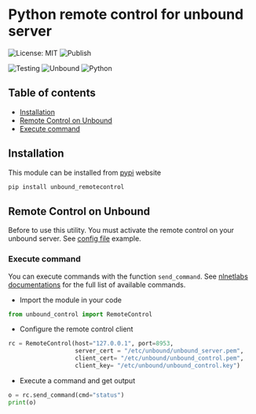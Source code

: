 # Python remote control for unbound server

![License: MIT](https://badgen.net/badge/License/MIT/yellow?icon=github) ![Publish](https://github.com/dmachard/unbound_remotecontrol/workflows/Publish%20to%20PyPI/badge.svg)

![Testing](https://github.com/dmachard/unbound-remotecontrol/workflows/Testing/badge.svg) ![Unbound](https://byob.yarr.is/dmachard/unbound-remotecontrol/unbound) ![Python](https://byob.yarr.is/dmachard/unbound-remotecontrol/python)

## Table of contents
* [Installation](#installation)
* [Remote Control on Unbound](#remote-control-on-unbound)
* [Execute command](#execute-command)

## Installation

This module can be installed from [pypi](https://pypi.org/project/unbound_remotecontrol/) website

```python
pip install unbound_remotecontrol
```

## Remote Control on Unbound

Before to use this utility. You must activate the remote control on your unbound server.
See [config file](https://github.com/dmachard/unbound-remotecontrol/blob/master/tests/unbound_remotecontrol_tls.conf) example. 

### Execute command

You can execute commands with the function `send_command`. See [nlnetlabs documentations](https://www.nlnetlabs.nl/documentation/unbound/unbound-control/) for the full list of available commands.

- Import the module in your code

```python
from unbound_control import RemoteControl
```

- Configure the remote control client

```python
rc = RemoteControl(host="127.0.0.1", port=8953,
                   server_cert = "/etc/unbound/unbound_server.pem", 
                   client_cert= "/etc/unbound/unbound_control.pem",
                   client_key= "/etc/unbound/unbound_control.key")
```

- Execute a command and get output

```python
o = rc.send_command(cmd="status")
print(o)
```
